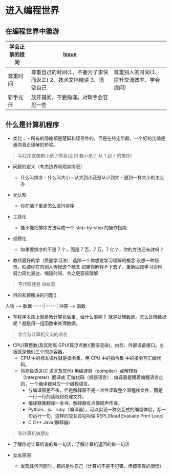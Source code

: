# 进入编程世界

## 在编程世界中遨游

| 学会正确的提问 | [Issue](https://github.com/neolee/wop-community/issues)           |                                           |
| -------------- | ----------------------------------------------------------------- | ----------------------------------------- |
| 尊重时间       | 尊重自己的时间(1、不要为了求快而返工) 2、技术文档精读 3、清空自己 | 尊重别人的时间(1、提升交流效率，学会提问) |
| 新手光环       | 放开提问，不要拘谨。对新手会容忍一些                              |                                           |

## 什么是计算机程序

- 类比： - 所有的隐喻都是蹩脚和误导性的，但是在特定阶段，一个好的比喻是通向真正理解的桥梁。

> 写程序就像教小孩子做事(比如 教小孩子 从 1 到 7 的排序)

- 问题的定义（考虑边界和现实情况）

  - 什么叫排序 - 什么叫大小 - 从大到小还是从小到大 - 遇到一样大小的怎么办

- 元认知

  - 你在脑子里是怎么进行排序

- 工具化

  - 能不能把排序方法写成一个 step-by-step 的操作指南

- 规模化

  - 如果要排序的不是 7 个，而是 7 百，7 万，7 亿个，你的方法还有效吗？

- 教师最好的学（费曼学习法）
  选择一个你想要学习理解的概念
  设想一种场景，假装你在向别人传授这个概念
  如果你解释不下去了，重新回顾学习资料
  努力简化表达、缩短时间、令之更容易理解

> 写代码就是 讲故事

- 目的和要解决的问题()

人物 --> 数据
-----|
-----|
冲突 --> 函数

- 写程序本质上就是教计算机做事，做什么事呢？ 就是处理数据。怎么处理数据呢？就是用一组函数来处理数据。

> 学会与计算机交流的语言

- CPU(算整数)及其附属 GPU(算浮点数)(图像渲染)、内存、外部设备接口。主板就是他们三个的总容器。
  - CPU 中的标准操作就是指令集，用 CPU 中的指令集 中的指令写汇编代码。
  - 将高级语言(C 语言及其他) 用编译器（compiler）或解释器（Interpreter）翻译成 汇编代码（机器语言）. 编译器是跟着编程语言走的，一个编译器对应一个编程语言。
    - 与编译器差不多，但是解释器不是一次性读取整个源程序文件，而是一行一行的读取和处理文件。
    - 编译器像翻译一本书，解释器有点像同声传译。
    - Python、js、ruby（编译器），可以实现一种交互式的编程体验，写一句运行一句，这样的交互过程叫做 REPL(Read Evaluate Print Loop)
    - C C++ Java(解释器)

> 和计算机做朋友

- 了解你对计算机说的每一句话，了解计算机返回的每一句话

- 女友原则
  - 发现任何问题时，错的是你自己（计算机不是不犯错，但概率真的很低）
